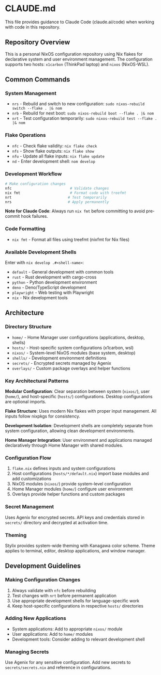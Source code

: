 # CLAUDE.md

This file provides guidance to Claude Code (claude.ai/code) when working with code in this repository.

## Repository Overview

This is a personal NixOS configuration repository using Nix flakes for declarative system and user environment management. The configuration supports two hosts: `x1carbon` (ThinkPad laptop) and `nixos` (NixOS-WSL).

## Common Commands

### System Management
- `nrs` - Rebuild and switch to new configuration: `sudo nixos-rebuild switch --flake . |& nom`
- `nrb` - Rebuild for next boot: `sudo nixos-rebuild boot --flake . |& nom`  
- `nrt` - Test configuration temporarily: `sudo nixos-rebuild test --flake . |& nom`

### Flake Operations
- `nfc` - Check flake validity: `nix flake check`
- `nfs` - Show flake outputs: `nix flake show`
- `nfu` - Update all flake inputs: `nix flake update`
- `nd` - Enter development shell: `nom develop`

### Development Workflow
```bash
# Make configuration changes
nfc                           # Validate changes
nix fmt                       # Format code with treefmt
nrt                          # Test temporarily
nrs                          # Apply permanently
```

**Note for Claude Code**: Always run `nix fmt` before committing to avoid pre-commit hook failures.

### Code Formatting
- `nix fmt` - Format all files using treefmt (nixfmt for Nix files)

### Available Development Shells
Enter with `nix develop .#<shell-name>`:
- `default` - General development with common tools
- `rust` - Rust development with cargo-cross
- `python` - Python development environment
- `deno` - Deno/TypeScript development
- `playwright` - Web testing with Playwright
- `nix` - Nix development tools

## Architecture

### Directory Structure
- `home/` - Home Manager user configurations (applications, desktop, shells)
- `hosts/` - Host-specific system configurations (x1carbon, wsl)
- `nixos/` - System-level NixOS modules (base system, desktop)
- `shells/` - Development environment definitions
- `secrets/` - Encrypted secrets managed by Agenix
- `overlays/` - Custom package overlays and helper functions

### Key Architectural Patterns

**Modular Configuration**: Clear separation between system (`nixos/`), user (`home/`), and host-specific (`hosts/`) configurations. Desktop configurations are optional imports.

**Flake Structure**: Uses modern Nix flakes with proper input management. All inputs follow nixpkgs for consistency.

**Development Isolation**: Development shells are completely separate from system configuration, allowing clean development environments.

**Home Manager Integration**: User environment and applications managed declaratively through Home Manager with shared modules.

### Configuration Flow
1. `flake.nix` defines inputs and system configurations
2. Host configurations (`hosts/*/default.nix`) import base modules and add customizations
3. NixOS modules (`nixos/`) provide system-level configuration
4. Home Manager modules (`home/`) configure user environment
5. Overlays provide helper functions and custom packages

### Secret Management
Uses Agenix for encrypted secrets. API keys and credentials stored in `secrets/` directory and decrypted at activation time.

### Theming
Stylix provides system-wide theming with Kanagawa color scheme. Theme applies to terminal, editor, desktop applications, and window manager.

## Development Guidelines

### Making Configuration Changes
1. Always validate with `nfc` before rebuilding
2. Test changes with `nrt` before permanent application
3. Use appropriate development shells for language-specific work
4. Keep host-specific configurations in respective `hosts/` directories

### Adding New Applications
- System applications: Add to appropriate `nixos/` module
- User applications: Add to `home/` modules
- Development tools: Consider adding to relevant development shell

### Managing Secrets
Use Agenix for any sensitive configuration. Add new secrets to `secrets/secrets.nix` and reference in configurations.